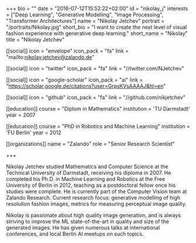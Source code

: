 +++
bio = ""
date = "2016-07-12T15:52:22+02:00"
id = "nikolay_j"
interests = ["Deep Learning", "Generative Modelling", "Image Processing", "Transformer Architectures"]
name = "Nikolay Jetchev"
portrait = "/portraits/Nikolay.jpg"
short_bio = "I want to create the next level of visual fashion experience with generative deep learning."
short_name = "Nikolay"
title = "Nikolay Jetchev"

[[social]]
    icon = "envelope"
    icon_pack = "fa"
    link = "mailto:nikolay.jetchev@zalando.de"

[[social]]
    icon = "twitter"
    icon_pack = "fa"
    link = "//twitter.com/NJetchev"

[[social]]
    icon = "google-scholar"
    icon_pack = "ai"
    link = "https://scholar.google.de/citations?user=GrpsKVsAAAAJ&hl=en"

[[social]]
    icon = "github"
    icon_pack = "fa"
    link = "//github.com/nikjetchev"
        
[[education]]
    course = "Diplom in Mathematics"
    institution = 'TU Darmstadt'
    year = 2007
    
[[education]]
    course = "PhD in Robotics and Machine Learning"
    institution = 'FU Berlin'
    year = 2012

[[organizations]]
    name = "Zalando"
    role = "Senior Research Scientist"

+++

Nikolay Jetchev studied Mathematics and Computer Science at the Technical University of Darmstadt, receiving his diploma in 2007. He completed his Ph.D. in Machine Learning and Robotics at the Free University of Berlin in 2012, teaching as a postdoctoral fellow once his studies were complete. He is currently part of the Computer Vision team at Zalando Research. Current research focus: generative modelling of high resolution fashion images, metrics for measuring perceptual image quality.

Nikolay is passionate about high quality image generation, and is always striving to improve the ML state-of-the-art in quality and size of the generated images. He has given numerous talks at international conferences, and local Berlin AI meetups on such topics.
